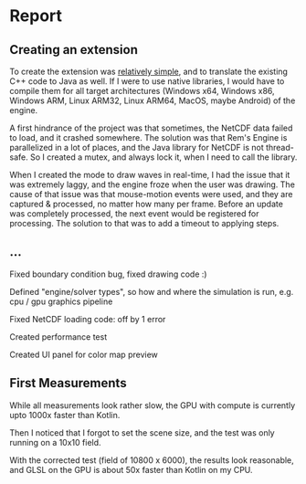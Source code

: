 # Report

## Creating an extension

To create the extension was [relatively simple](https://github.com/AntonioNoack/RemsStudio/wiki/Creating-Custom-Extensions), and to translate the existing C++ code to Java as well.
If I were to use native libraries, I would have to compile them for all target architectures (Windows x64, Windows x86, Windows ARM, Linux ARM32, Linux ARM64, MacOS, maybe Android) of the engine.

A first hindrance of the project was that sometimes, the NetCDF data failed to load, and it crashed somewhere.
The solution was that Rem's Engine is parallelized in a lot of places, and the Java library for NetCDF is not thread-safe.
So I created a mutex, and always lock it, when I need to call the library.

When I created the mode to draw waves in real-time, I had the issue that it was extremely laggy, and the engine froze when the user was drawing.
The cause of that issue was that mouse-motion events were used, and they are captured & processed, no matter how many per frame.
Before an update was completely processed, the next event would be registered for processing.
The solution to that was to add a timeout to applying steps.

## ...

Fixed boundary condition bug, fixed drawing code :)

Defined "engine/solver types", so how and where the simulation is run, e.g. cpu / gpu graphics pipeline

Fixed NetCDF loading code: off by 1 error

Created performance test

Created UI panel for color map preview

## First Measurements

While all measurements look rather slow, the GPU with compute is currently upto 1000x faster than Kotlin.

Then I noticed that I forgot to set the scene size, and the test was only running on a 10x10 field.

With the corrected test (field of 10800 x 6000), the results look reasonable, and GLSL on the GPU is about 50x faster than Kotlin on my CPU.
